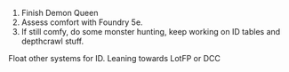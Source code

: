

1. Finish Demon Queen
2. Assess comfort with Foundry 5e.
3. If still comfy, do some monster hunting, keep working on ID tables and depthcrawl stuff.

Float other systems for ID. Leaning towards LotFP or DCC
